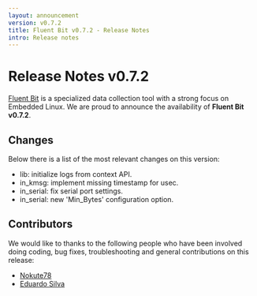 ```yaml
---
layout: announcement
version: v0.7.2
title: Fluent Bit v0.7.2 - Release Notes
intro: Release notes
---
```


# Release Notes v0.7.2

[Fluent Bit](http://fluentbit.io) is a specialized data collection tool with a strong focus on
Embedded Linux. We are proud to announce the availability of __Fluent Bit v0.7.2__.

## Changes

Below there is a list of the most relevant changes on this version:

- lib: initialize logs from context API.
- in_kmsg: implement missing timestamp for usec.
- in_serial: fix serial port settings.
- in_serial: new 'Min_Bytes' configuration option.

## Contributors

We would like to thanks to the following people who have been involved doing coding, bug fixes, troubleshooting and general contributions on this release:

- [Nokute78](https://github.com/nokute78)
- [Eduardo Silva](http://github.com/edsiper)
